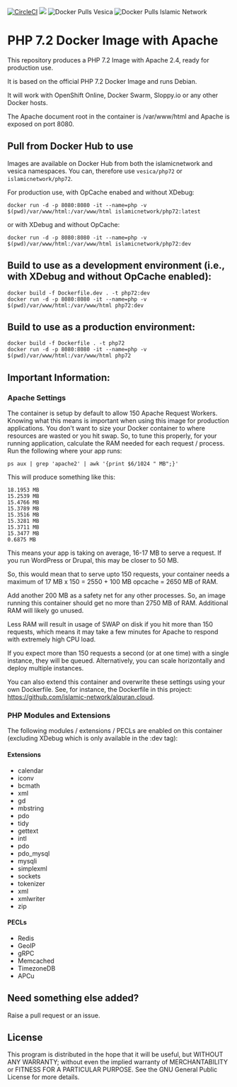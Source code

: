 [![CircleCI](https://circleci.com/gh/islamic-network/php72.svg?style=shield)](https://circleci.com/gh/islamic-network/php72)
[![](https://img.shields.io/github/license/islamic-network/php72.svg)](https://github.com/islamic-network/php72/blob/master/LICENSE.txt)
![Docker Pulls Vesica](https://img.shields.io/docker/pulls/vesica/php72)
![Docker Pulls Islamic Network](https://img.shields.io/docker/pulls/islamicnetwork/php72)

# PHP 7.2 Docker Image with Apache

This repository produces a PHP 7.2 Image with Apache 2.4, ready for production use.

It is based on the official PHP 7.2 Docker Image and runs Debian.

It will work with OpenShift Online, Docker Swarm, Sloppy.io or any other Docker hosts.

The Apache document root in the container is /var/www/html and Apache is exposed on port 8080.

## Pull from Docker Hub to use

Images are available on Docker Hub from both the islamicnetwork and vesica namespaces. You can, therefore 
use `vesica/php72` or `islamicnetwork/php72`.
        
For production use, with OpCache enabed and without XDebug:

```
docker run -d -p 8080:8080 -it --name=php -v $(pwd)/var/www/html:/var/www/html islamicnetwork/php72:latest
```

or with XDebug and without OpCache:
```
docker run -d -p 8080:8080 -it --name=php -v $(pwd)/var/www/html:/var/www/html islamicnetwork/php72:dev
```

## Build to use as a development environment (i.e., with XDebug and without OpCache enabled):
```
docker build -f Dockerfile.dev . -t php72:dev
docker run -d -p 8080:8080 -it --name=php -v $(pwd)/var/www/html:/var/www/html php72:dev
```

## Build to use as a production environment:
```
docker build -f Dockerfile . -t php72
docker run -d -p 8080:8080 -it --name=php -v $(pwd)/var/www/html:/var/www/html php72
```

## Important Information:

### Apache Settings

The container is setup by default to allow 150 Apache Request Workers. Knowing what this means is important when using this image for production applications.
You don't want to size your Docker container to where resources are wasted or you hit swap.
So, to tune this properly, for your running application, calculate the RAM needed for each request / process. Run the following where your app runs:
```
ps aux | grep 'apache2' | awk '{print $6/1024 " MB";}'
```

This will produce something like this:
```
18.1953 MB
15.2539 MB
15.4766 MB
15.3789 MB
15.3516 MB
15.3281 MB
15.3711 MB
15.3477 MB
0.6875 MB
```

This means your app is taking on average, 16-17 MB to serve a request. If you run WordPress or Drupal, this may be closer to 50 MB.

So, this would mean that to serve upto 150 requests, your container needs a maximum of 17 MB x 150 = 2550 + 100 MB opcache = 2650 MB of RAM.

Add another 200 MB as a safety net for any other processes. So, an image running this container should get no more than 2750 MB of RAM. Additional RAM will likely go unused.

Less RAM will result in usage of SWAP on disk if you hit more than 150 requests, which means it may take a few minutes for Apache to respond with extremely high CPU load.

If you expect more than 150 requests a second (or at one time) with a single instance, they will be queued. Alternatively, you can scale horizontally and deploy multiple instances.

You can also extend this container and overwrite these settings using your own Dockerfile. See, for instance, the Dockerfile in this project: https://github.com/islamic-network/alquran.cloud.

### PHP Modules and Extensions
 
The following modules / extensions / PECLs are enabled on this container (excluding XDebug which is only available in the :dev tag):

#### Extensions
* calendar
* iconv 
* bcmath 
* xml 
* gd 
* mbstring 
* pdo 
* tidy 
* gettext 
* intl 
* pdo 
* pdo_mysql 
* mysqli 
* simplexml 
* sockets
* tokenizer 
* xml 
* xmlwriter 
* zip

#### PECLs
* Redis
* GeoIP
* gRPC
* Memcached
* TimezoneDB
* APCu

## Need something else added?

Raise a pull request or an issue.

## License
This program is distributed in the hope that it will be useful, but WITHOUT ANY WARRANTY; without even the implied warranty of
MERCHANTABILITY or FITNESS FOR A PARTICULAR PURPOSE. See the GNU General Public License for more details.

